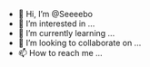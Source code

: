 - 👋 Hi, I’m @Seeeebo
- 👀 I’m interested in ...
- 🌱 I’m currently learning ...
- 💞️ I’m looking to collaborate on ...
- 📫 How to reach me ...

<!---
Seeeebo/Seeeebo is a ✨ special ✨ repository because its `README.md` (this file) appears on your GitHub profile.
You can click the Preview link to take a look at your changes.
--->
